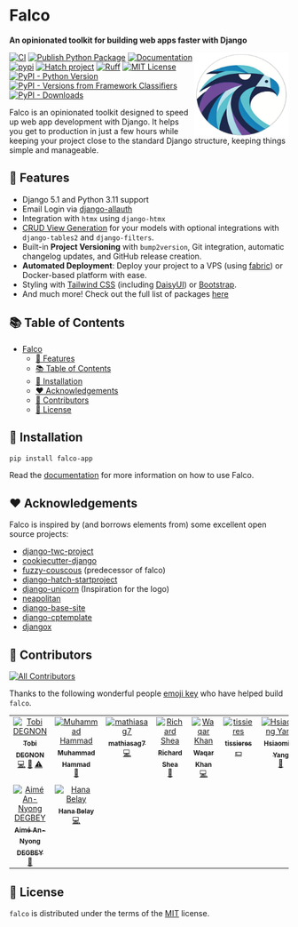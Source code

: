 # Falco

**An opinionated toolkit for building web apps faster with Django**

<img align="right" width="170" height="150" src="https://raw.githubusercontent.com/Tobi-De/falco/main/docs/_static/falco-logo.svg">

[![CI](https://github.com/Tobi-De/falco/actions/workflows/ci.yml/badge.svg)](https://github.com/Tobi-De/falco/actions/workflows/ci.yml)
[![Publish Python Package](https://github.com/Tobi-De/falco/actions/workflows/publish.yml/badge.svg)](https://github.com/Tobi-De/falco/actions/workflows/publish.yml)
[![Documentation](https://readthedocs.org/projects/falco-app/badge/?version=latest&style=flat)](https://beta.readthedocs.org/projects/falco-app/builds/?version=latest)
[![pypi](https://badge.fury.io/py/falco-app.svg)](https://pypi.org/project/falco-app/)
[![Hatch project](https://img.shields.io/badge/%F0%9F%A5%9A-Hatch-4051b5.svg)](https://github.com/pypa/hatch)
[![Ruff](https://img.shields.io/endpoint?url=https://raw.githubusercontent.com/astral-sh/ruff/main/assets/badge/v2.json)](https://github.com/astral-sh/ruff)
[![MIT License](https://img.shields.io/badge/license-MIT-blue.svg)](https://github.com/Tobi-De/falco/blob/main/LICENSE)
[![PyPI - Python Version](https://img.shields.io/pypi/pyversions/falco-app)](https://pypi.org/project/falco-app/)
[![PyPI - Versions from Framework Classifiers](https://img.shields.io/pypi/frameworkversions/django/falco-app)](https://pypi.org/project/falco-app/)
[![PyPI - Downloads](https://img.shields.io/pypi/dm/falco-app)](https://pypistats.org/packages/falco-app)

Falco is an opinionated toolkit designed to speed up web app development with Django. It helps you get to production in just a few hours while keeping your project close to the standard Django structure, keeping things simple and manageable.


## 🚀 Features

- Django 5.1 and Python 3.11 support
- Email Login via [django-allauth](https://django-allauth.readthedocs.io/en/latest/)
- Integration with `htmx` using `django-htmx`
- [CRUD View Generation](https://falco.oluwatobi.dev/the_cli/crud.html) for your models with optional integrations with `django-tables2` and `django-filters`.
- Built-in **Project Versioning** with `bump2version`, Git integration, automatic changelog updates, and GitHub release creation.
- **Automated Deployment**: Deploy your project to a VPS (using [fabric](https://www.fabfile.org/)) or Docker-based platform with ease.
- Styling with [Tailwind CSS](https://tailwindcss.com/) (including [DaisyUI](https://daisyui.com/)) or [Bootstrap](https://getbootstrap.com/).
- And much more! Check out the full list of packages [here](https://falco.oluwatobi.dev/the_cli/start_project/packages.html)


## 📚 Table of Contents

- [Falco](#falco)
  - [🚀 Features](#-features)
  - [📚 Table of Contents](#-table-of-contents)
  - [📖 Installation](#-installation)
  - [♥️ Acknowledgements](#️-acknowledgements)
  - [👥 Contributors](#-contributors)
  - [📜 License](#-license)

## 📖 Installation

```console
pip install falco-app
```

Read the [documentation](https://falco.oluwatobi.dev) for more information on how to use Falco.

## ♥️ Acknowledgements

Falco is inspired by (and borrows elements from) some excellent open source projects:

- [django-twc-project](https://github.com/westerveltco/django-twc-project)
- [cookiecutter-django](https://github.com/cookiecutter/cookiecutter-django)
- [fuzzy-couscous](https://github.com/Tobi-De/fuzzy-couscous) (predecessor of falco)
- [django-hatch-startproject](https://github.com/oliverandrich/django-hatch-startproject)
- [django-unicorn](https://github.com/adamghill/django-unicorn) (Inspiration for the logo)
- [neapolitan](https://github.com/carltongibson/neapolitan)
- [django-base-site](https://github.com/epicserve/django-base-site)
- [django-cptemplate](https://github.com/softwarecrafts/django-cptemplate)
- [djangox](https://github.com/wsvincent/djangox)

## 👥 Contributors

<!-- ALL-CONTRIBUTORS-BADGE:START - Do not remove or modify this section -->
[![All Contributors](https://img.shields.io/badge/all_contributors-9-orange.svg?style=flat-square)](#contributors-)
<!-- ALL-CONTRIBUTORS-BADGE:END -->

<!-- contributors:start -->
Thanks to the following wonderful people [emoji key](https://allcontributors.org/docs/en/emoji-key) who have helped build `falco`.

<!-- ALL-CONTRIBUTORS-LIST:START - Do not remove or modify this section -->
<!-- prettier-ignore-start -->
<!-- markdownlint-disable -->
<table>
  <tbody>
    <tr>
      <td align="center" valign="top" width="14.28%"><a href="http://oluwatobi.dev"><img src="https://avatars.githubusercontent.com/u/40334729?v=4?s=100" width="100px;" alt="Tobi DEGNON"/><br /><sub><b>Tobi DEGNON</b></sub></a><br /><a href="https://github.com/Tobi-De/falco/commits?author=Tobi-De" title="Code">💻</a> <a href="https://github.com/Tobi-De/falco/commits?author=Tobi-De" title="Documentation">📖</a> <a href="https://github.com/Tobi-De/falco/commits?author=Tobi-De" title="Tests">⚠️</a></td>
      <td align="center" valign="top" width="14.28%"><a href="https://github.com/hammadarshad1"><img src="https://avatars.githubusercontent.com/u/45298916?v=4?s=100" width="100px;" alt="Muhammad Hammad"/><br /><sub><b>Muhammad Hammad</b></sub></a><br /><a href="#ideas-hammadarshad1" title="Ideas, Planning, & Feedback">🤔</a></td>
      <td align="center" valign="top" width="14.28%"><a href="https://github.com/mathiasag7"><img src="https://avatars.githubusercontent.com/u/50689712?v=4?s=100" width="100px;" alt="mathiasag7"/><br /><sub><b>mathiasag7</b></sub></a><br /><a href="https://github.com/Tobi-De/falco/commits?author=mathiasag7" title="Code">💻</a></td>
      <td align="center" valign="top" width="14.28%"><a href="http://mainlydata.kubadev.com"><img src="https://avatars.githubusercontent.com/u/403435?v=4?s=100" width="100px;" alt="Richard Shea"/><br /><sub><b>Richard Shea</b></sub></a><br /><a href="https://github.com/Tobi-De/falco/commits?author=shearichard" title="Documentation">📖</a></td>
      <td align="center" valign="top" width="14.28%"><a href="https://lexumsoft.com/"><img src="https://avatars.githubusercontent.com/u/96701299?v=4?s=100" width="100px;" alt="Waqar Khan"/><br /><sub><b>Waqar Khan</b></sub></a><br /><a href="https://github.com/Tobi-De/falco/commits?author=786raees" title="Code">💻</a></td>
      <td align="center" valign="top" width="14.28%"><a href="https://github.com/tissieres"><img src="https://avatars.githubusercontent.com/u/2410978?v=4?s=100" width="100px;" alt="tissieres"/><br /><sub><b>tissieres</b></sub></a><br /><a href="#financial-tissieres" title="Financial">💵</a></td>
      <td align="center" valign="top" width="14.28%"><a href="https://lepture.com"><img src="https://avatars.githubusercontent.com/u/290496?v=4?s=100" width="100px;" alt="Hsiaoming Yang"/><br /><sub><b>Hsiaoming Yang</b></sub></a><br /><a href="https://github.com/Tobi-De/falco/issues?q=author%3Alepture" title="Bug reports">🐛</a></td>
    </tr>
    <tr>
      <td align="center" valign="top" width="14.28%"><a href="https://github.com/aimedey19"><img src="https://avatars.githubusercontent.com/u/89580257?v=4?s=100" width="100px;" alt="Aimé An-Nyong DEGBEY"/><br /><sub><b>Aimé An-Nyong DEGBEY</b></sub></a><br /><a href="#ideas-aimedey19" title="Ideas, Planning, & Feedback">🤔</a></td>
      <td align="center" valign="top" width="14.28%"><a href="https://github.com/earthcomfy"><img src="https://avatars.githubusercontent.com/u/66206865?v=4?s=100" width="100px;" alt="Hana Belay"/><br /><sub><b>Hana Belay</b></sub></a><br /><a href="https://github.com/Tobi-De/falco/commits?author=earthcomfy" title="Code">💻</a></td>
    </tr>
  </tbody>
</table>

<!-- markdownlint-restore -->
<!-- prettier-ignore-end -->

<!-- ALL-CONTRIBUTORS-LIST:END -->
<!-- prettier-ignore-start -->
<!-- markdownlint-disable -->

<!-- markdownlint-restore -->
<!-- prettier-ignore-end -->

<!-- ALL-CONTRIBUTORS-LIST:END -->
<!-- contributors:end -->

## 📜 License

`falco` is distributed under the terms of the [MIT](https://spdx.org/licenses/MIT.html) license.

